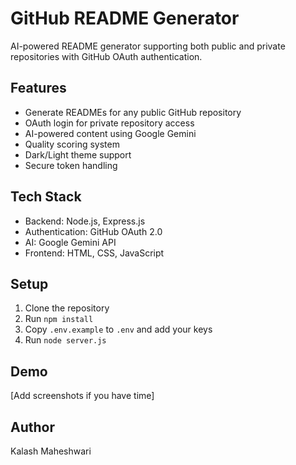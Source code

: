 # GitHub README Generator

AI-powered README generator supporting both public and private repositories with GitHub OAuth authentication.

## Features
- Generate READMEs for any public GitHub repository
- OAuth login for private repository access  
- AI-powered content using Google Gemini
- Quality scoring system
- Dark/Light theme support
- Secure token handling

## Tech Stack
- Backend: Node.js, Express.js
- Authentication: GitHub OAuth 2.0
- AI: Google Gemini API
- Frontend: HTML, CSS, JavaScript

## Setup
1. Clone the repository
2. Run `npm install`
3. Copy `.env.example` to `.env` and add your keys
4. Run `node server.js`

## Demo
[Add screenshots if you have time]

## Author
Kalash Maheshwari